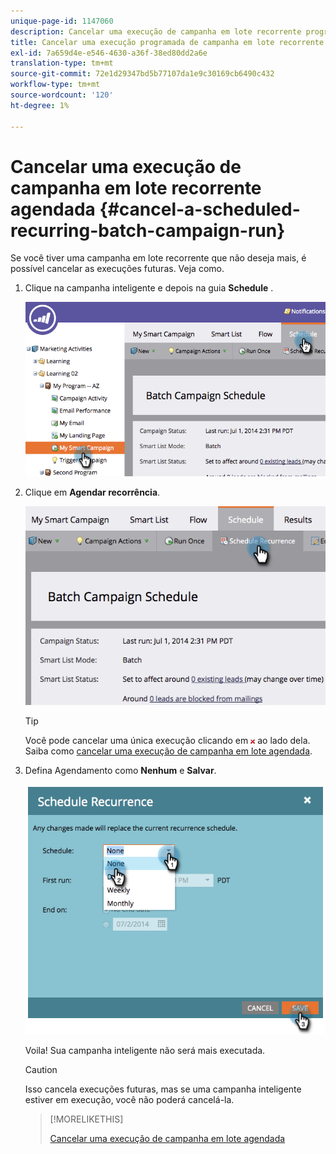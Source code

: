 ```yaml
---
unique-page-id: 1147060
description: Cancelar uma execução de campanha em lote recorrente programada - Documentos do Marketo - Documentação do produto
title: Cancelar uma execução programada de campanha em lote recorrente
exl-id: 7a659d4e-e546-4630-a36f-38ed80dd2a6e
translation-type: tm+mt
source-git-commit: 72e1d29347bd5b77107da1e9c30169cb6490c432
workflow-type: tm+mt
source-wordcount: '120'
ht-degree: 1%

---
```


# Cancelar uma execução de campanha em lote recorrente agendada {#cancel-a-scheduled-recurring-batch-campaign-run}

Se você tiver uma campanha em lote recorrente que não deseja mais, é possível cancelar as execuções futuras. Veja como.

1. Clique na campanha inteligente e depois na guia **Schedule** .

   ![](assets/image2014-9-22-16-3a44-3a51.png)

1. Clique em **Agendar recorrência**.

   ![](assets/image2014-9-22-16-3a44-3a55.png)

   >[!TIP]
   >
   >Você pode cancelar uma única execução clicando em ![red x](assets/image2014-9-22-16-3a45-3a42.png) ao lado dela. Saiba como [cancelar uma execução de campanha em lote agendada](/help/marketo/product-docs/core-marketo-concepts/smart-campaigns/using-smart-campaigns/cancel-a-scheduled-batch-campaign-run.md).

1. Defina Agendamento como **Nenhum** e **Salvar**.

   ![](assets/image2014-9-22-16-3a45-3a56.png)

   Voila! Sua campanha inteligente não será mais executada.

   >[!CAUTION]
   >
   >Isso cancela execuções futuras, mas se uma campanha inteligente estiver em execução, você não poderá cancelá-la.

   >[!MORELIKETHIS]
   >
   >[Cancelar uma execução de campanha em lote agendada](/help/marketo/product-docs/core-marketo-concepts/smart-campaigns/using-smart-campaigns/cancel-a-scheduled-batch-campaign-run.md)

